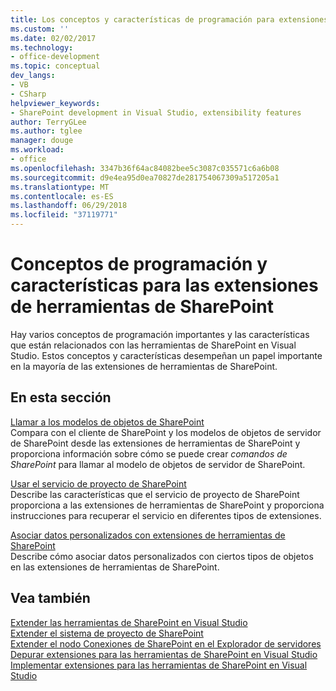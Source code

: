 ```yaml
---
title: Los conceptos y características de programación para extensiones de herramientas de SharePoint | Microsoft Docs
ms.custom: ''
ms.date: 02/02/2017
ms.technology:
- office-development
ms.topic: conceptual
dev_langs:
- VB
- CSharp
helpviewer_keywords:
- SharePoint development in Visual Studio, extensibility features
author: TerryGLee
ms.author: tglee
manager: douge
ms.workload:
- office
ms.openlocfilehash: 3347b36f64ac84082bee5c3087c035571c6a6b08
ms.sourcegitcommit: d9e4ea95d0ea70827de281754067309a517205a1
ms.translationtype: MT
ms.contentlocale: es-ES
ms.lasthandoff: 06/29/2018
ms.locfileid: "37119771"
---
```

# <a name="programming-concepts-and-features-for-sharepoint-tools-extensions"></a>Conceptos de programación y características para las extensiones de herramientas de SharePoint
  Hay varios conceptos de programación importantes y las características que están relacionados con las herramientas de SharePoint en Visual Studio. Estos conceptos y características desempeñan un papel importante en la mayoría de las extensiones de herramientas de SharePoint.  
  
## <a name="in-this-section"></a>En esta sección
 [Llamar a los modelos de objetos de SharePoint](../sharepoint/calling-into-the-sharepoint-object-models.md)  
 Compara con el cliente de SharePoint y los modelos de objetos de servidor de SharePoint desde las extensiones de herramientas de SharePoint y proporciona información sobre cómo se puede crear *comandos de SharePoint* para llamar al modelo de objetos de servidor de SharePoint.  
  
 [Usar el servicio de proyecto de SharePoint](../sharepoint/using-the-sharepoint-project-service.md)  
 Describe las características que el servicio de proyecto de SharePoint proporciona a las extensiones de herramientas de SharePoint y proporciona instrucciones para recuperar el servicio en diferentes tipos de extensiones.  
  
 [Asociar datos personalizados con extensiones de herramientas de SharePoint](../sharepoint/associating-custom-data-with-sharepoint-tools-extensions.md)  
 Describe cómo asociar datos personalizados con ciertos tipos de objetos en las extensiones de herramientas de SharePoint.  
  
## <a name="see-also"></a>Vea también
 [Extender las herramientas de SharePoint en Visual Studio](../sharepoint/extending-the-sharepoint-tools-in-visual-studio.md)   
 [Extender el sistema de proyecto de SharePoint](../sharepoint/extending-the-sharepoint-project-system.md)   
 [Extender el nodo Conexiones de SharePoint en el Explorador de servidores](../sharepoint/extending-the-sharepoint-connections-node-in-server-explorer.md)   
 [Depurar extensiones para las herramientas de SharePoint en Visual Studio](../sharepoint/debugging-extensions-for-the-sharepoint-tools-in-visual-studio.md)   
 [Implementar extensiones para las herramientas de SharePoint en Visual Studio](../sharepoint/deploying-extensions-for-the-sharepoint-tools-in-visual-studio.md)  
  
